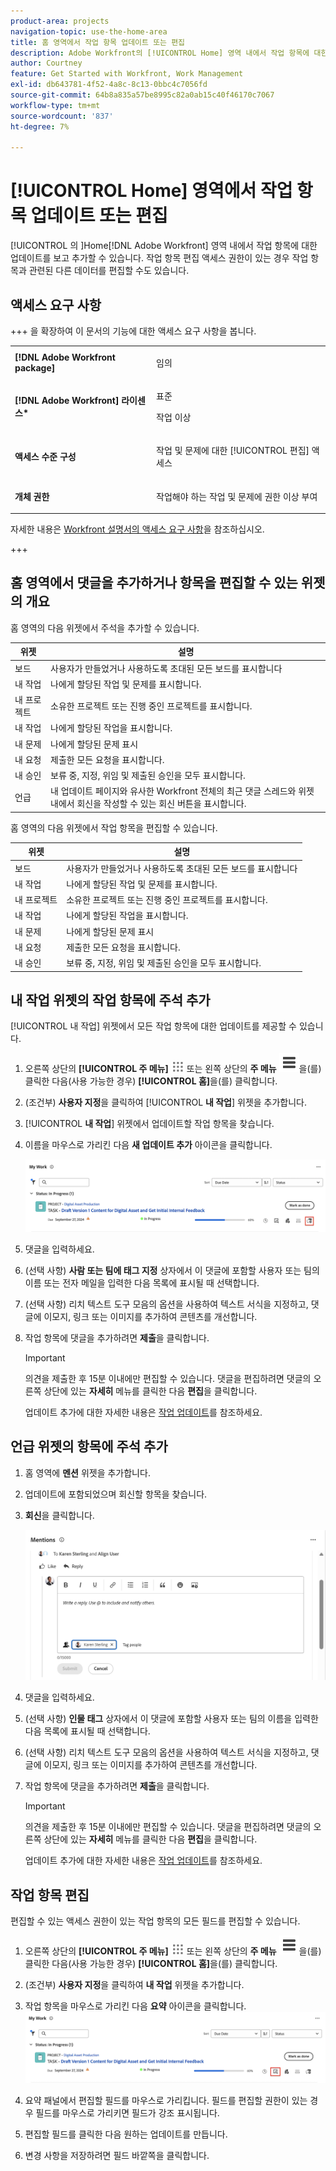 ```yaml
---
product-area: projects
navigation-topic: use-the-home-area
title: 홈 영역에서 작업 항목 업데이트 또는 편집
description: Adobe Workfront의 [!UICONTROL Home] 영역 내에서 작업 항목에 대한 업데이트를 보고 추가할 수 있습니다. 작업 항목 편집 액세스 권한이 있는 경우 작업 항목과 관련된 다른 데이터를 편집할 수도 있습니다.
author: Courtney
feature: Get Started with Workfront, Work Management
exl-id: db643781-4f52-4a8c-8c13-0bbc4c7056fd
source-git-commit: 64b8a835a57be8995c82a0ab15c40f46170c7067
workflow-type: tm+mt
source-wordcount: '837'
ht-degree: 7%

---
```


# [!UICONTROL Home] 영역에서 작업 항목 업데이트 또는 편집

<!--Audited: 04/2024-->

<!--<span class="preview">The highlighted information on this page refers to functionality not yet generally available. It is available only in the Preview environment for all customers. After the monthly releases to Production, the same features are also available in the Production environment for customers who enabled fast releases. </span>   

<span class="preview">For information about fast releases, see [Enable or disable fast releases for your organization](/help/quicksilver/administration-and-setup/set-up-workfront/configure-system-defaults/enable-fast-release-process.md). </span>-->

[!UICONTROL 의 ]Home[!DNL Adobe Workfront] 영역 내에서 작업 항목에 대한 업데이트를 보고 추가할 수 있습니다. 작업 항목 편집 액세스 권한이 있는 경우 작업 항목과 관련된 다른 데이터를 편집할 수도 있습니다.

## 액세스 요구 사항

+++ 을 확장하여 이 문서의 기능에 대한 액세스 요구 사항을 봅니다.

<table style="table-layout:auto"> 
 <col> 
 </col> 
 <col> 
 </col> 
 <tbody> 
  <tr> 
   <td role="rowheader"><strong>[!DNL Adobe Workfront package]</strong></td> 
   <td> <p>임의</p> </td> 
  </tr> 
  <tr> 
   <td role="rowheader"><strong>[!DNL Adobe Workfront] 라이센스*</strong></td> 
   <td> <p>표준</p>
   <p>작업 이상</p> </td> 
  </tr> 
  <tr> 
   <td role="rowheader"><strong>액세스 수준 구성</strong></td> 
   <td> <p>작업 및 문제에 대한 [!UICONTROL 편집] 액세스</p> </td> 
  </tr> 
  <tr> 
   <td role="rowheader"><strong>개체 권한</strong></td> 
   <td> <p>작업해야 하는 작업 및 문제에 권한 이상 부여</p> </td> 
  </tr> 
 </tbody> 
</table>

자세한 내용은 [Workfront 설명서의 액세스 요구 사항](/help/quicksilver/administration-and-setup/add-users/access-levels-and-object-permissions/access-level-requirements-in-documentation.md)을 참조하십시오.

+++

<!--not sure if this  from the old UI: we don't have a Work List anymore - should this section come off? 

## View updates on a work item

You can view updates on any work item in the [!UICONTROL Work List]:

1. Click the **[!UICONTROL Main Menu]** ![Main Menu icon](assets/main-menu-icon.png) in the upper-right corner, or the **Main Menu** ![Main Menu lines icon](assets/lines-main-menu.png) in the upper-left corner, if available, then click **[!UICONTROL Home]**.
1. In the **[!UICONTROL Work List]** area, select the item where you want to view updates.\
   Updates are displayed in the right panel.

-->

## 홈 영역에서 댓글을 추가하거나 항목을 편집할 수 있는 위젯의 개요

홈 영역의 다음 위젯에서 주석을 추가할 수 있습니다.

| 위젯 | 설명 |
|--------------|---------------------------------------------------------------------------------------------------|
| 보드 | 사용자가 만들었거나 사용하도록 초대된 모든 보드를 표시합니다 |
| 내 작업 | 나에게 할당된 작업 및 문제를 표시합니다. |
| 내 프로젝트 | 소유한 프로젝트 또는 진행 중인 프로젝트를 표시합니다. |
| 내 작업 | 나에게 할당된 작업을 표시합니다. |
| 내 문제 | 나에게 할당된 문제 표시 |
| 내 요청 | 제출한 모든 요청을 표시합니다. |
| 내 승인 | 보류 중, 지정, 위임 및 제출된 승인을 모두 표시합니다. |
| 언급 | 내 업데이트 페이지와 유사한 Workfront 전체의 최근 댓글 스레드와 위젯 내에서 회신을 작성할 수 있는 회신 버튼을 표시합니다. |

홈 영역의 다음 위젯에서 작업 항목을 편집할 수 있습니다.

| 위젯 | 설명 |
|--------------|---------------------------------------------------------------------------------------------------|
| 보드 | 사용자가 만들었거나 사용하도록 초대된 모든 보드를 표시합니다 |
| 내 작업 | 나에게 할당된 작업 및 문제를 표시합니다. |
| 내 프로젝트 | 소유한 프로젝트 또는 진행 중인 프로젝트를 표시합니다. |
| 내 작업 | 나에게 할당된 작업을 표시합니다. |
| 내 문제 | 나에게 할당된 문제 표시 |
| 내 요청 | 제출한 모든 요청을 표시합니다. |
| 내 승인 | 보류 중, 지정, 위임 및 제출된 승인을 모두 표시합니다. |

## 내 작업 위젯의 작업 항목에 주석 추가

[!UICONTROL 내 작업] 위젯에서 모든 작업 항목에 대한 업데이트를 제공할 수 있습니다.

1. 오른쪽 상단의 **[!UICONTROL 주 메뉴]** ![주 메뉴 아이콘](assets/main-menu-icon.png) 또는 왼쪽 상단의 **주 메뉴** ![주 메뉴 줄 아이콘](assets/lines-main-menu.png)을(를) 클릭한 다음(사용 가능한 경우) **[!UICONTROL 홈]**&#x200B;을(를) 클릭합니다.
1. (조건부) **사용자 지정**&#x200B;을 클릭하여 [!UICONTROL **내 작업**] 위젯을 추가합니다.

1. [!UICONTROL **내 작업**] 위젯에서 업데이트할 작업 항목을 찾습니다.
1. 이름을 마우스로 가리킨 다음 **새 업데이트 추가** 아이콘을 클릭합니다.

   ![위젯에 업데이트 추가](assets/add-update-on-widget.png)

1. 댓글을 입력하세요.
1. (선택 사항) **사람 또는 팀에 태그 지정** 상자에서 이 댓글에 포함할 사용자 또는 팀의 이름 또는 전자 메일을 입력한 다음 목록에 표시될 때 선택합니다.
1. (선택 사항) 리치 텍스트 도구 모음의 옵션을 사용하여 텍스트 서식을 지정하고, 댓글에 이모지, 링크 또는 이미지를 추가하여 콘텐츠를 개선합니다.
1. 작업 항목에 댓글을 추가하려면 **제출**&#x200B;을 클릭합니다.

   >[!IMPORTANT]
   >
   >의견을 제출한 후 15분 이내에만 편집할 수 있습니다. 댓글을 편집하려면 댓글의 오른쪽 상단에 있는 **자세히** 메뉴를 클릭한 다음 **편집**&#x200B;을 클릭합니다.

   업데이트 추가에 대한 자세한 내용은 [작업 업데이트](/help/quicksilver/workfront-basics/updating-work-items-and-viewing-updates/update-work.md)를 참조하세요.


## 언급 위젯의 항목에 주석 추가

1. 홈 영역에 **멘션** 위젯을 추가합니다.

1. 업데이트에 포함되었으며 회신할 항목을 찾습니다.

1. **회신**&#x200B;을 클릭합니다.

   ![댓글에 회신](assets/reply-to-comment-in-mentions-widget.png)

1. 댓글을 입력하세요.
1. (선택 사항) **인물 태그** 상자에서 이 댓글에 포함할 사용자 또는 팀의 이름을 입력한 다음 목록에 표시될 때 선택합니다.
1. (선택 사항) 리치 텍스트 도구 모음의 옵션을 사용하여 텍스트 서식을 지정하고, 댓글에 이모지, 링크 또는 이미지를 추가하여 콘텐츠를 개선합니다.
1. 작업 항목에 댓글을 추가하려면 **제출**&#x200B;을 클릭합니다.

   >[!IMPORTANT]
   >
   >의견을 제출한 후 15분 이내에만 편집할 수 있습니다. 댓글을 편집하려면 댓글의 오른쪽 상단에 있는 **자세히** 메뉴를 클릭한 다음 **편집**&#x200B;을 클릭합니다.

   업데이트 추가에 대한 자세한 내용은 [작업 업데이트](/help/quicksilver/workfront-basics/updating-work-items-and-viewing-updates/update-work.md)를 참조하세요.

## 작업 항목 편집

편집할 수 있는 액세스 권한이 있는 작업 항목의 모든 필드를 편집할 수 있습니다.

1. 오른쪽 상단의 **[!UICONTROL 주 메뉴]** ![주 메뉴 아이콘](assets/main-menu-icon.png) 또는 왼쪽 상단의 **주 메뉴** ![주 메뉴 줄 아이콘](assets/lines-main-menu.png)을(를) 클릭한 다음(사용 가능한 경우) **[!UICONTROL 홈]**&#x200B;을(를) 클릭합니다.
1. (조건부) **사용자 지정**&#x200B;을 클릭하여 **내 작업** 위젯을 추가합니다.

1. 작업 항목을 마우스로 가리킨 다음 **요약** 아이콘을 클릭합니다.
   ![요약 열기](assets/open-summary-new-home.png)

1. 요약 패널에서 편집할 필드를 마우스로 가리킵니다.
필드를 편집할 권한이 있는 경우 필드를 마우스로 가리키면 필드가 강조 표시됩니다.
1. 편집할 필드를 클릭한 다음 원하는 업데이트를 만듭니다.
1. 변경 사항을 저장하려면 필드 바깥쪽을 클릭합니다.

